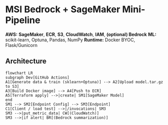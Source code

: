# MSI Bedrock + SageMaker Mini-Pipeline


**AWS:** **SageMaker**, **ECR**, **S3**, **CloudWatch**, **IAM**, **(optional) Bedrock**
**ML:** scikit-learn, Optuna, Pandas, NumPy
**Runtime:** Docker BYOC, Flask/Gunicorn


## Architecture
```mermaid
flowchart LR
subgraph Dev[GitHub Actions]
A1[Generate data & train (sklearn+Optuna)] --> A2[Upload model.tar.gz to S3]
A3[Build Docker image] --> A4[Push to ECR]
A5[Terraform apply] -->|create| SM1[SageMaker Model]
end
SM1 --> SM2[Endpoint Config] --> SM3[Endpoint]
C1[Client / load test] -->|/invocations| SM3
SM3 -->|put_metric_data| CW[(CloudWatch)]
SM3 -->|if alert| BR[(Bedrock summarization)]